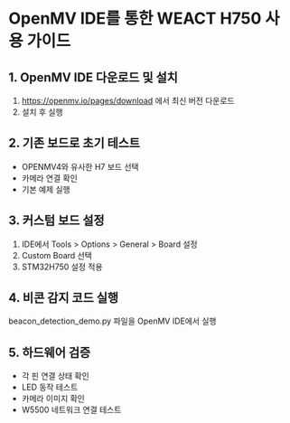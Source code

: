 # OpenMV IDE를 통한 WEACT H750 사용 가이드

## 1. OpenMV IDE 다운로드 및 설치
1. https://openmv.io/pages/download 에서 최신 버전 다운로드
2. 설치 후 실행

## 2. 기존 보드로 초기 테스트
- OPENMV4와 유사한 H7 보드 선택
- 카메라 연결 확인
- 기본 예제 실행

## 3. 커스텀 보드 설정
1. IDE에서 Tools > Options > General > Board 설정
2. Custom Board 선택
3. STM32H750 설정 적용

## 4. 비콘 감지 코드 실행
beacon_detection_demo.py 파일을 OpenMV IDE에서 실행

## 5. 하드웨어 검증
- 각 핀 연결 상태 확인
- LED 동작 테스트
- 카메라 이미지 확인
- W5500 네트워크 연결 테스트
